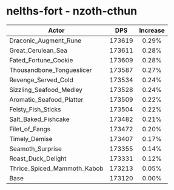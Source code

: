 # nelths-fort - nzoth-cthun
| Actor | DPS | Increase |
|---|:---:|:---:|
|Draconic_Augment_Rune|173619|0.29%|
|Great_Cerulean_Sea|173611|0.28%|
|Fated_Fortune_Cookie|173609|0.28%|
|Thousandbone_Tongueslicer|173587|0.27%|
|Revenge_Served_Cold|173534|0.24%|
|Sizzling_Seafood_Medley|173528|0.24%|
|Aromatic_Seafood_Platter|173509|0.22%|
|Feisty_Fish_Sticks|173504|0.22%|
|Salt_Baked_Fishcake|173482|0.21%|
|Filet_of_Fangs|173472|0.20%|
|Timely_Demise|173407|0.17%|
|Seamoth_Surprise|173355|0.14%|
|Roast_Duck_Delight|173331|0.12%|
|Thrice_Spiced_Mammoth_Kabob|173213|0.05%|
|Base|173120|0.00%|
